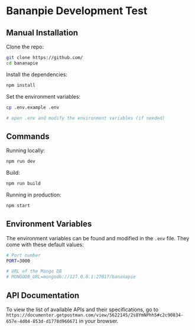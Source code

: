 # Bananpie Development Test

## Manual Installation

Clone the repo:

```bash
git clone https://github.com/
cd bananapie
```

Install the dependencies:

```bash
npm install
```

Set the environment variables:

```bash
cp .env.example .env

# open .env and modify the environment variables (if needed)
```

## Commands

Running locally:

```bash
npm run dev
```

Build:

```bash
npm run build
```

Running in production:

```bash
npm start
```

## Environment Variables

The environment variables can be found and modified in the `.env` file. They come with these default values:

```bash
# Port number
PORT=3000

# URL of the Mongo DB
# MONGODB_URL=mongodb://127.0.0.1:27017/bananapie
```

## API Documentation

To view the list of available APIs and their specifications, go to `https://documenter.getpostman.com/view/5622145/2s8YmNPhh5#c2c90834-657e-4d04-853d-d1778d966671` in your browser.
